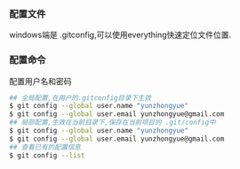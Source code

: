 ### 配置文件
windows端是 .gitconfig,可以使用everything快速定位文件位置.

### 配置命令
配置用户名和密码
```sh
## 全局配置,在用户的.gitconfig目录下生效
$ git config --global user.name "yunzhongyue"
$ git config --global user.email yunzhongyue@gmail.com
## 局部配置,生效在当前目录下,保存在当前项目的 .git/config中
$ git config --global user.name "yunzhongyue"
$ git config --global user.email yunzhongyue@gmail.com
## 查看已有的配置信息
$ git config --list
```
